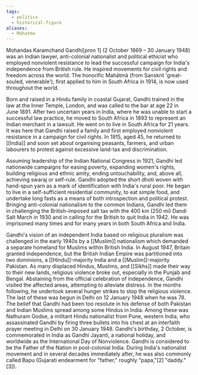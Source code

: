 ```yaml
---
tags:
  - politics
  - historical-figure
aliases:
  - Mahatma
---
```



Mohandas Karamchand Gandhi[pron 1] (2 October 1869 – 30 January 1948) was an Indian lawyer, anti-colonial nationalist and political ethicist who employed nonviolent resistance to lead the successful campaign for India's independence from British rule. He inspired movements for civil rights and freedom across the world. The honorific Mahātmā (from Sanskrit 'great-souled, venerable'), first applied to him in South Africa in 1914, is now used throughout the world.

Born and raised in a Hindu family in coastal Gujarat, Gandhi trained in the law at the Inner Temple, London, and was called to the bar at age 22 in June 1891. After two uncertain years in India, where he was unable to start a successful law practice, he moved to South Africa in 1893 to represent an Indian merchant in a lawsuit. He went on to live in South Africa for 21 years. It was here that Gandhi raised a family and first employed nonviolent resistance in a campaign for civil rights. In 1915, aged 45, he returned to [[India]] and soon set about organising peasants, farmers, and urban labourers to protest against excessive land-tax and discrimination.

Assuming leadership of the Indian National Congress in 1921, Gandhi led nationwide campaigns for easing poverty, expanding women's rights, building religious and ethnic amity, ending untouchability, and, above all, achieving swaraj or self-rule. Gandhi adopted the short dhoti woven with hand-spun yarn as a mark of identification with India's rural poor. He began to live in a self-sufficient residential community, to eat simple food, and undertake long fasts as a means of both introspection and political protest. Bringing anti-colonial nationalism to the common Indians, Gandhi led them in challenging the British-imposed salt tax with the 400 km (250 mi) Dandi Salt March in 1930 and in calling for the British to quit India in 1942. He was imprisoned many times and for many years in both South Africa and India.

Gandhi's vision of an independent India based on religious pluralism was challenged in the early 1940s by a [[Muslim]] nationalism which demanded a separate homeland for Muslims within British India. In August 1947, Britain granted independence, but the British Indian Empire was partitioned into two dominions, a [[Hindu]]-majority India and a [[Muslim]]-majority Pakistan. As many displaced Hindus, Muslims, and [[Sikhs]] made their way to their new lands, religious violence broke out, especially in the Punjab and Bengal. Abstaining from the official celebration of independence, Gandhi visited the affected areas, attempting to alleviate distress. In the months following, he undertook several hunger strikes to stop the religious violence. The last of these was begun in Delhi on 12 January 1948 when he was 78. The belief that Gandhi had been too resolute in his defense of both Pakistan and Indian Muslims spread among some Hindus in India. Among these was Nathuram Godse, a militant Hindu nationalist from Pune, western India, who assassinated Gandhi by firing three bullets into his chest at an interfaith prayer meeting in Delhi on 30 January 1948. Gandhi's birthday, 2 October, is commemorated in India as Gandhi Jayanti, a national holiday, and worldwide as the International Day of Nonviolence. Gandhi is considered to be the Father of the Nation in post-colonial India. During India's nationalist movement and in several decades immediately after, he was also commonly called Bapu (Gujarati endearment for "father," roughly "papa,"[2] "daddy."[3]). 